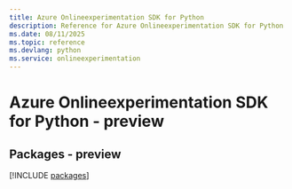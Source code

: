```yaml
---
title: Azure Onlineexperimentation SDK for Python
description: Reference for Azure Onlineexperimentation SDK for Python
ms.date: 08/11/2025
ms.topic: reference
ms.devlang: python
ms.service: onlineexperimentation
---
```

# Azure Onlineexperimentation SDK for Python - preview
## Packages - preview
[!INCLUDE [packages](onlineexperimentation-index.md)]